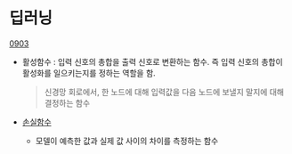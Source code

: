 # 딥러닝

[0903](./0903.md)

- 활성함수 : 입력 신호의 총합을 출력 신호로 변환하는 함수. 즉 입력 신호의 총합이 활성화를 일으키는지를 정하는 역할을 함.

  > 신경망 회로에서, 한 노드에 대해 입력값을 다음 노드에 보낼지 말지에 대해 결정하는 함수

- [손실함수](https://modulabs.co.kr/blog/loss-function-machinelearning/)
  - 모델이 예측한 값과 실제 값 사이의 차이를 측정하는 함수
